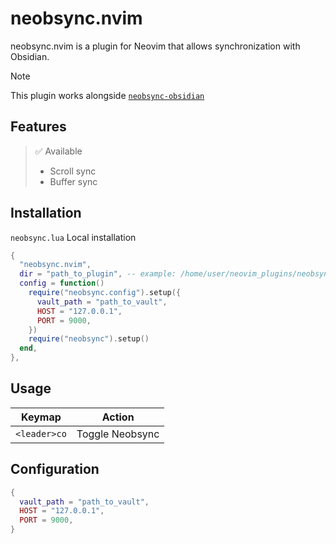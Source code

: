 # neobsync.nvim

neobsync.nvim is a plugin for Neovim that allows synchronization with Obsidian.

> [!NOTE]
> This plugin works alongside [`neobsync-obsidian`](https://github.com/4lexandrei/neobsync-obsidian)

## Features

> ✅️ Available
> - Scroll sync
> - Buffer sync

## Installation
`neobsync.lua`
Local installation
```lua
{
  "neobsync.nvim",
  dir = "path_to_plugin", -- example: /home/user/neovim_plugins/neobsync.nvim
  config = function()
    require("neobsync.config").setup({
      vault_path = "path_to_vault",
      HOST = "127.0.0.1",
      PORT = 9000,
    })
    require("neobsync").setup()
  end,
},
```

## Usage

| Keymap       | Action          |
|:------------:|:---------------:|
| `<leader>co` | Toggle Neobsync |

## Configuration
```lua
{
  vault_path = "path_to_vault",
  HOST = "127.0.0.1",
  PORT = 9000,
}
```


